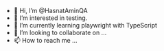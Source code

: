 - 👋 Hi, I’m @HasnatAminQA
- 👀 I’m interested in testing.
- 🌱 I’m currently learning playwright with TypeScript
- 💞️ I’m looking to collaborate on ...
- 📫 How to reach me ...

<!---
HasnatAminQA/HasnatAminQA is a ✨ special ✨ repository because its `README.md` (this file) appears on your GitHub profile.
You can click the Preview link to take a look at your changes.
--->
